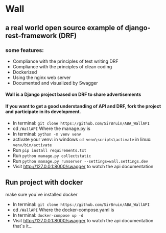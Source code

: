 # Wall
## a real world open source example of django-rest-framework (DRF)
### some features:
- Compliance with the principles of test writing DRF
- Compliance with the principles of clean coding
- Dockerized
- Using the nginx web server
- Documented and visualized by Swagger
#### Wall is a Django project based on DRF to share advertisements
#### If you want to get a good understanding of API and DRF, fork the project and participate in its development.
- In terminal: `git clone https://github.com/SirBruin/ABA_WallAPI`
- cd `/WallAPI` Where the manage.py is
- In terminal: `python -m venv venv`
- activate your venv: in windows `cd venv\scripts\activate` in linux: `venv/bin/activate`
- Run `pip install requirements.txt`
- Run `python manage.py collectstatic`
- Run `python manage.py runserver --settings=wall.settings.dev`
- Visit http://127.0.0.1:8000/swagger to watch the api documentation
## Run project with docker
make sure you`ve installed docker
- In terminal: `git clone https://github.com/SirBruin/ABA_WallAPI`
- cd `/WallAPI` Where the docker-compose.yaml is
- In terminal: `docker-compose up -d`
- Visit http://127.0.0.1:8000/swagger to watch the api documentation
that`s it...
